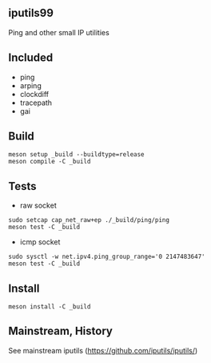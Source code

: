 iputils99
---------

Ping and other small IP utilities

Included
--------
- ping
- arping
- clockdiff
- tracepath
- gai

Build
-----
```
meson setup _build --buildtype=release
meson compile -C _build
```

Tests
-----
- raw socket
```
sudo setcap cap_net_raw+ep ./_build/ping/ping
meson test -C _build
```

- icmp socket
```
sudo sysctl -w net.ipv4.ping_group_range='0 2147483647'
meson test -C _build
```

Install
-------
```
meson install -C _build
```

Mainstream, History
-------------------
See mainstream iputils (https://github.com/iputils/iputils/)

